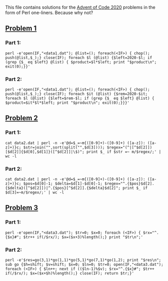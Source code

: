 This file contains solutions for the [Advent of Code 2020](https://adventofcode.com/2020) problems in the form of Perl one-liners. Because why not?

## [Problem 1](https://adventofcode.com/2020/day/1)
### Part 1:

    perl -e'open(IF,"<data1.dat"); @list=(); foreach(<IF>) { chop(); push(@list,$_);} close(IF); foreach $l (@list) {$left=2020-$l; if (grep {$_ eq $left} @list) { $product=$l*$left; print "$product\n"; exit(0);}}'

### Part 2:

    perl -e'open(IF,"<data1.dat"); @list=(); foreach(<IF>) { chop(); push(@list,$_);} close(IF); foreach $it (@list) {$rem=2020-$it; foreach $l (@list) {$left=$rem-$l; if (grep {$_ eq $left} @list) { $product=$it*$l*$left; print "$product\n"; exit(0);}}}'

## [Problem 2](https://adventofcode.com/2020/day/2)
### Part 1:
   
    cat data2.dat | perl -n -e'@d=$_=~m{([0-9]+)-([0-9]+) ([a-z]): ([a-z]+)}c; $str=join("",sort(split("",$d[3]))); $regex="(^|[^$d[2]])[$d[2]]{$d[0],$d[1]}([^$d[2]]|\$)"; print $_ if $str =~ m/$regex/;' | wc -l

### Part 2:

    cat data2.dat | perl -n -e'@d=$_=~m{([0-9]+)-([0-9]+) ([a-z]): ([a-z]+)}c; $pos=$d[0]-1; $delta=$d[1]-$d[0]-1; $regex="^.{$pos}$d[2].{$delta}([^$d[2]])|^.{$pos}[^$d[2]].{$delta}$d[2]"; print $_ if $d[3]=~m/$regex/;' | wc -l

## [Problem 3](https://adventofcode.com/2020/day/3)
### Part 1:
   
    perl -e'open(IF,"<data3.dat"); $tr=0; $x=0; foreach (<IF>) { $rx="^.{$x}#"; $tr++ if(/$rx/); $x=($x+3)%length();} print "$tr\n";'

### Part 2:

    perl -e'$res=go(3,1)*go(1,1)*go(5,1)*go(7,1)*go(1,2); print "$res\n"; sub go {$h=shift; $v=shift; $x=0; $ln=0; $tr=0; open(IF,"<data3.dat"); foreach (<IF>) { $ln++; next if (($ln-1)%$v); $rx="^.{$x}#"; $tr++ if(/$rx/); $x=($x+$h)%length();} close(IF); return $tr;}'

